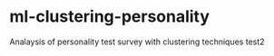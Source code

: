 # ml-clustering-personality
Analaysis of personality test survey with clustering techniques
<test>
test2
